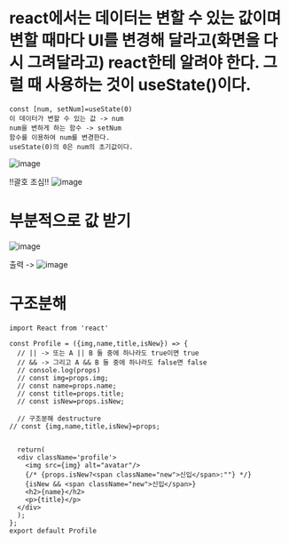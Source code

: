 # react에서는 데이터는 변할 수 있는 값이며 변할 때마다 UI를 변경해 달라고(화면을 다시 그려달라고) react한테 알려야 한다. 그럴 때 사용하는 것이 useState()이다. 

```
const [num, setNum]=useState(0)
이 데이터가 변할 수 있는 값 -> num
num을 변하게 하는 함수 -> setNum
함수를 이용하여 num를 변경한다.
useState(0)의 0은 num의 초기값이다.
```

![image](https://github.com/aeiouzz/react/assets/145514483/3bf1e3bd-a6e7-4270-a513-83d22aeb45cd)



!!괄호 조심!!
![image](https://github.com/aeiouzz/react/assets/145514483/39126b2d-8fdb-42e4-88ea-b83ce3186ae4)




# 부분적으로 값 받기
![image](https://github.com/aeiouzz/react/assets/145514483/41a6be89-98a7-46ea-8a1b-e2d427ea934b)


출력 ->
![image](https://github.com/aeiouzz/react/assets/145514483/54a2b132-ebea-4606-9390-180abfe562bf)




# 구조분해
```
import React from 'react'

const Profile = ({img,name,title,isNew}) => {
  // || -> 또는 A || B 둘 중에 하나라도 true이면 true
  // && -> 그리고 A && B 둘 중에 하나라도 false면 false
  // console.log(props)
  // const img=props.img;
  // const name=props.name;
  // const title=props.title; 
  // const isNew=props.isNew; 

  // 구조분해 destructure
// const {img,name,title,isNew}=props;


  return(
  <div className='profile'>
    <img src={img} alt="avatar"/>
    {/* {props.isNew?<span className="new">신입</span>:""} */}
    {isNew && <span className="new">신입</span>}
    <h2>{name}</h2>
    <p>{title}</p>
  </div>
  );
};
export default Profile
```

